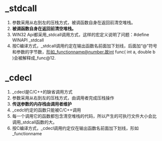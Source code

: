 # _stdcall
1. 参数采用从右到左的压栈方式，被调函数自身在返回前清空堆栈。
2. **被调函数自身在返回前清空堆栈。**
3. WIN32 Api都采用_stdcall调用方式，这样的宏定义说明了问题：#define WINAPI _stdcall
4. 按C编译方式，_stdcall调用约定在输出函数名前面加下划线，后面加“@”符号和参数的字节数，形如_functionname@number.故int func( int a, double b )会被解释成_func@12.
# _cdecl
1. _cdecl是C/C++的缺省调用方式
2. 参数采用从右到左的压栈方式，由调用者完成压栈操作
3. **传送参数的内存栈由调用者维护**
4. _cedcl约定的函数只能被C/C++调用
5. 每一个调用它的函数都包含清空堆栈的代码，所以产生的可执行文件大小会比调用_stdcall函数的大。
6. 按C编译方式，_cdecl调用约定仅在输出函数名前面加下划线，形如_functionname